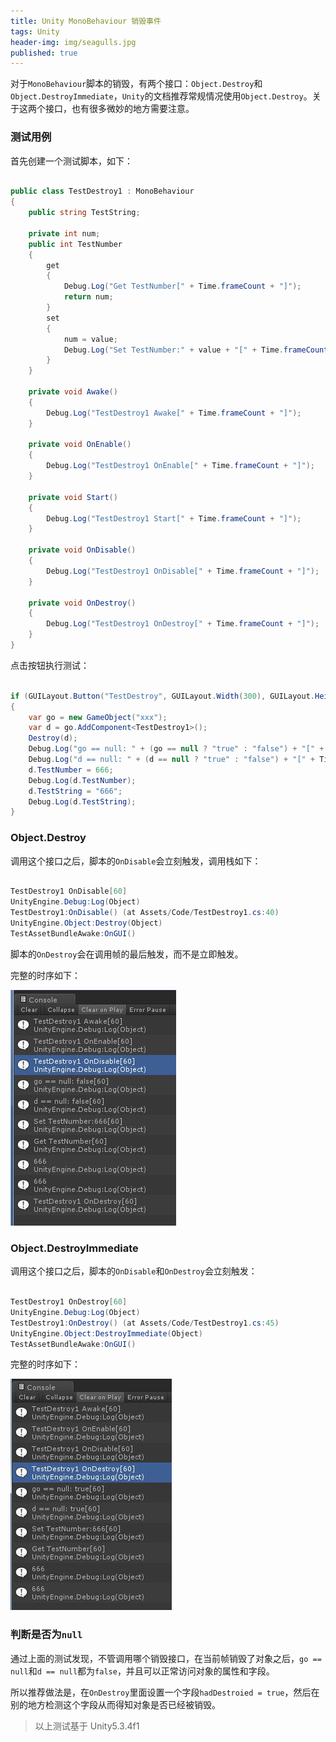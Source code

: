 ```yaml
---
title: Unity MonoBehaviour 销毁事件
tags: Unity
header-img: img/seagulls.jpg
published: true
---
```


对于`MonoBehaviour`脚本的销毁，有两个接口：`Object.Destroy`和`Object.DestroyImmediate`，`Unity`的文档推荐常规情况使用`Object.Destroy`。关于这两个接口，也有很多微妙的地方需要注意。

### 测试用例

首先创建一个测试脚本，如下：

```csharp

public class TestDestroy1 : MonoBehaviour
{
	public string TestString;

	private int num;
	public int TestNumber
	{
		get
		{
			Debug.Log("Get TestNumber[" + Time.frameCount + "]");
			return num;
		}
		set
		{
			num = value;
			Debug.Log("Set TestNumber:" + value + "[" + Time.frameCount + "]");
		}
	}

	private void Awake()
	{
		Debug.Log("TestDestroy1 Awake[" + Time.frameCount + "]");
	}

	private void OnEnable()
	{
		Debug.Log("TestDestroy1 OnEnable[" + Time.frameCount + "]");
	}

	private void Start()
	{
		Debug.Log("TestDestroy1 Start[" + Time.frameCount + "]");
	}

	private void OnDisable()
	{
		Debug.Log("TestDestroy1 OnDisable[" + Time.frameCount + "]");
	}

	private void OnDestroy()
	{
		Debug.Log("TestDestroy1 OnDestroy[" + Time.frameCount + "]");
	}
}

```

点击按钮执行测试：

```csharp

if (GUILayout.Button("TestDestroy", GUILayout.Width(300), GUILayout.Height(100)))
{
	var go = new GameObject("xxx");
	var d = go.AddComponent<TestDestroy1>();
	Destroy(d);
	Debug.Log("go == null: " + (go == null ? "true" : "false") + "[" + Time.frameCount + "]");
	Debug.Log("d == null: " + (d == null ? "true" : "false") + "[" + Time.frameCount + "]");
	d.TestNumber = 666;
	Debug.Log(d.TestNumber);
	d.TestString = "666";
	Debug.Log(d.TestString);
}

```

### Object.Destroy

调用这个接口之后，脚本的`OnDisable`会立刻触发，调用栈如下：

```csharp

TestDestroy1 OnDisable[60]
UnityEngine.Debug:Log(Object)
TestDestroy1:OnDisable() (at Assets/Code/TestDestroy1.cs:40)
UnityEngine.Object:Destroy(Object)
TestAssetBundleAwake:OnGUI() 

```

脚本的`OnDestroy`会在调用帧的最后触发，而不是立即触发。

完整的时序如下：

![](/post_img/destroy_test/destroy.jpg)

### Object.DestroyImmediate

调用这个接口之后，脚本的`OnDisable`和`OnDestroy`会立刻触发：

```csharp

TestDestroy1 OnDestroy[60]
UnityEngine.Debug:Log(Object)
TestDestroy1:OnDestroy() (at Assets/Code/TestDestroy1.cs:45)
UnityEngine.Object:DestroyImmediate(Object)
TestAssetBundleAwake:OnGUI()

```

完整的时序如下：

![](/post_img/destroy_test/destroy_immediate.jpg)

### 判断是否为`null`

通过上面的测试发现，不管调用哪个销毁接口，在当前帧销毁了对象之后，`go == null`和`d == null`都为`false`，并且可以正常访问对象的属性和字段。

所以推荐做法是，在`OnDestroy`里面设置一个字段`hadDestroied = true`，然后在别的地方检测这个字段从而得知对象是否已经被销毁。

> 以上测试基于 Unity5.3.4f1

